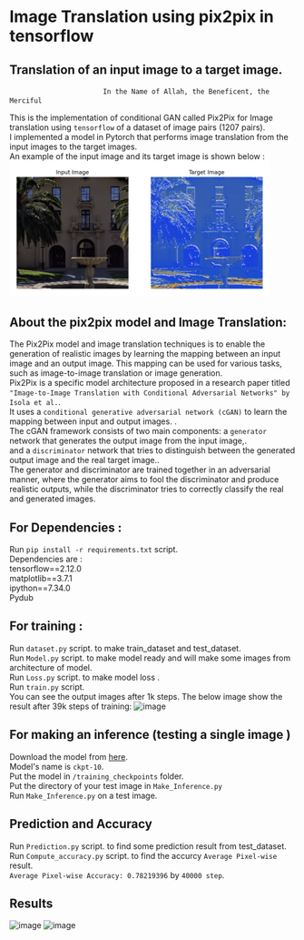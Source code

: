 # Image Translation using pix2pix in tensorflow
## Translation of an input image to a target image.

                                                
                           In the Name of Allah, the Beneficent, the Merciful

This is the implementation of conditional GAN called Pix2Pix for Image translation using ```tensorflow``` of a dataset of image pairs (1207 pairs). </br>
I implemented a model in Pytorch that performs image translation from the input images to the target images. </br>
An example of the input image and its target image is shown below : </br>
<img width="459" alt="image" src="https://github.com/afshari-maryam/Image-Translation-Pix2Pix/blob/main/Example_pair_2.png">
## About the pix2pix model and Image Translation: 
The Pix2Pix model and image translation techniques is to enable the generation of realistic images by learning the mapping between an input image and an output image. This mapping can be used for various tasks, such as image-to-image translation or image generation.</br>
Pix2Pix is a specific model architecture proposed in a research paper titled ``` "Image-to-Image Translation with Conditional Adversarial Networks" by Isola et al. ```. </br>
It uses a ```conditional generative adversarial network (cGAN)``` to learn the mapping between input and output images. .</br>
The cGAN framework consists of two main components: a ```generator``` network that generates the output image from the input image,.</br>
and a ```discriminator``` network that tries to distinguish between the generated output image and the real target image..</br>
The generator and discriminator are trained together in an adversarial manner, where the generator aims to fool the discriminator and produce realistic outputs, while the discriminator tries to correctly classify the real and generated images.</br>


## For Dependencies : 
Run  ``` pip install -r requirements.txt ``` script. <br /> 
Dependencies are : <br />
tensorflow==2.12.0 <br />
matplotlib==3.7.1 <br />
ipython==7.34.0 <br />
Pydub <br />

## For training : 
Run  ``` dataset.py ``` script. to make train_dataset and test_dataset. <br /> 
Run  ``` Model.py ``` script. to make model ready and will make some images from architecture of model. <br /> 
Run  ``` Loss.py ``` script. to make model loss . <br /> 
Run  ``` train.py ``` script. <br /> 
You can see the output images after 1k steps. The below image show the result after 39k steps of training:
![image]()

## For making an inference (testing a single image )
Download the model from [here](https://drive.google.com/file/d/1BXT2ceCg9z38RCMmuTHPvB3Z7noFHjO7/view?usp=sharing).<br />
Model's name is ```ckpt-10```. <br />
Put the model in ``` /training_checkpoints ``` folder.<br />
Put the directory of your test image in ``` Make_Inference.py ```<br />
Run  ``` Make_Inference.py ``` on a test image.<br />


## Prediction and Accuracy 
Run  ``` Prediction.py ``` script. to find some prediction result from test_dataset. <br /> 
Run  ``` Compute_accuracy.py ``` script. to find the accurcy ```Average Pixel-wise``` result. <br /> 
```Average Pixel-wise Accuracy: 0.78219396``` by ```40000 step```. <br /> 

## Results
![image](https://github.com/afshari-maryam/Image-Translation-Pix2Pix/blob/main/pred_results/run%3A%203.png)
![image](https://github.com/afshari-maryam/Image-Translation-Pix2Pix/blob/main/pred_results/run%3A%205.png)


